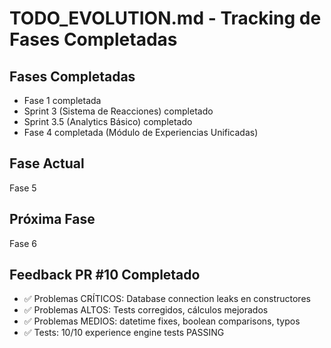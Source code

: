 # TODO_EVOLUTION.md - Tracking de Fases Completadas

## Fases Completadas

- Fase 1 completada
- Sprint 3 (Sistema de Reacciones) completado
- Sprint 3.5 (Analytics Básico) completado
- Fase 4 completada (Módulo de Experiencias Unificadas)

## Fase Actual
Fase 5

## Próxima Fase
Fase 6

## Feedback PR #10 Completado
- ✅ Problemas CRÍTICOS: Database connection leaks en constructores
- ✅ Problemas ALTOS: Tests corregidos, cálculos mejorados
- ✅ Problemas MEDIOS: datetime fixes, boolean comparisons, typos
- ✅ Tests: 10/10 experience engine tests PASSING